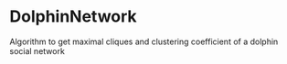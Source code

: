 # DolphinNetwork
Algorithm to get maximal cliques and clustering coefficient of a dolphin social network
